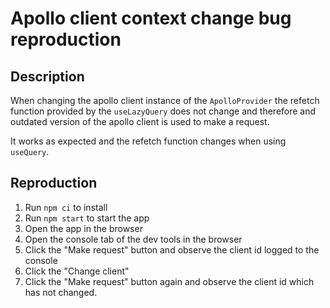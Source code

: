 # Apollo client context change bug reproduction

## Description

When changing the apollo client instance of the `ApolloProvider` the refetch function provided by the `useLazyQuery` does not change and therefore and outdated version of the apollo client is used to make a request.

It works as expected and the refetch function changes when using `useQuery`.

## Reproduction

1. Run `npm ci` to install
2. Run `npm start` to start the app
3. Open the app in the browser
4. Open the console tab of the dev tools in the browser
5. Click the "Make request" button and observe the client id logged to the console
6. Click the "Change client"
7. Click the "Make request" button again and observe the client id which has not changed.
